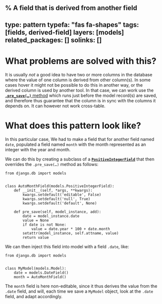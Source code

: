 % A field that is derived from another field
---
type: pattern
typefa: "fas fa-shapes"
tags: [fields, derived-field]
layers: [models]
related_packages: []
solinks: []
---

# What problems are solved with this?

It is usually *not* a good idea to have two or more columns in the database where the value of one column is derived from other column(s). In some cases hover it might not be possible to do this in another way, or the derived column is used by another tool. In that case, we can work use the [**`.pre_save(…)`** method](https://docs.djangoproject.com/en/5.2/ref/models/fields/#django.db.models.Field.pre_save) which runs just before the model record(s) are saved, and therefore thus guarantee that the column is in sync with the columns it depends on. It can however not work cross-table.

# What does this pattern look like?

In this particular case, We had to make a field that for another field named `date`, populated a field named `month` with the month represented as an integer with the year and month.

We can do this by creating a subclass of a [**`PositiveIntegerField`**](https://docs.djangoproject.com/en/stable/ref/models/fields/#positiveintegerfield) that then overrides the `.pre_save(…)` method as follows:

```python3
from django.db import models


class AutoMonthField(models.PositiveIntegerField):
    def __init__(self, *args, **kwargs):
        kwargs.setdefault('editable', False)
        kwargs.setdefault('null', True)
        kwargs.setdefault('default', None)

    def pre_save(self, model_instance, add):
        date = model_instance.date
        value = None
        if date is not None:
            value = date.year * 100 + date.month
        setattr(model_instance, self.attname, value)
        return value
```

We can then inject this field into model with a field `.date`, like:

```python3
from django.db import models


class MyModel(models.Model):
    date = models.DateField()
    month = AutoMonthField()
```

The `month` field is here non-editable, since it thus derives the value from the `.date` field, and will, each time we save a `MyModel` object, look at the `.date` field, and adapt accordingly.
